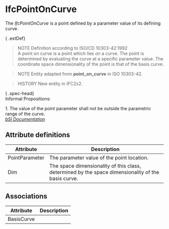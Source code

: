 IfcPointOnCurve
===============
The _IfcPointOnCurve_ is a point defined by a parameter value of its defining
curve.  
  
{ .extDef}  
> NOTE  Definition according to ISO/CD 10303-42:1992  
> A point on curve is a point which lies on a curve. The point is determined
> by evaluating the curve at a specific parameter value. The coordinate space
> dimensionality of the point is that of the basis curve.  
  
> NOTE  Entity adapted from **point_on_curve** in ISO 10303-42.  
  
> HISTORY  New entity in IFC2x2.  
  
{ .spec-head}  
Informal Propositions:  
  
1\. The value of the point parameter shall not be outside the parametric range
of the curve.  
[ _bSI
Documentation_](https://standards.buildingsmart.org/IFC/DEV/IFC4_2/FINAL/HTML/schema/ifcgeometryresource/lexical/ifcpointoncurve.htm)


Attribute definitions
---------------------
| Attribute      | Description                                                                                        |
|----------------|----------------------------------------------------------------------------------------------------|
| PointParameter | The parameter value of the point location.                                                         |
| Dim            | The space dimensionality of this class, determined by the space dimensionality of the basis curve. |

Associations
------------
| Attribute   | Description   |
|-------------|---------------|
| BasisCurve  |               |

